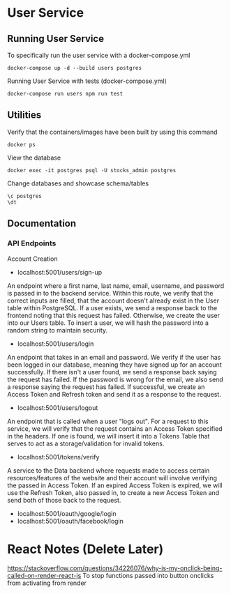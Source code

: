 # User Service

## Running User Service

To specifically run the user service with a docker-compose.yml
```
docker-compose up -d --build users postgres
```

Running User Service with tests (docker-compose.yml)
```
docker-compose run users npm run test
```

## Utilities
Verify that the containers/images have been built by using this command
```
docker ps 
```

View the database
```
docker exec -it postgres psql -U stocks_admin postgres
```

Change databases and showcase schema/tables
```
\c postgres
\dt
```

## Documentation

### API Endpoints

Account Creation

- localhost:5001/users/sign-up

An endpoint where a first name, last name, email, username, and password is passed in to the backend service. Within this route, we verify that the correct inputs are filled, that the account doesn't already exist in the User table within PostgreSQL. If a user exists, we send a response back to the frontend noting that this request has failed. Otherwise, we create the user into our Users table. To insert a user, we will hash the password into a random string to maintain security.

- localhost:5001/users/login

An endpoint that takes in an email and password. We verify if the user has been logged in our database, meaning they have signed up for an account successfully. If there isn't a user found, we send a response back saying the request has failed. If the password is wrong for the email, we also send a response saying the request has failed. If successful, we create an Access Token and Refresh token and send it as a response to the request.

- localhost:5001/users/logout

An endpoint that is called when a user "logs out". For a request to this service, we will verify that the request contains an Access Token specified in the headers. If one is found, we will insert it into a Tokens Table that serves to act as a storage/validation for invalid tokens.

- localhost:5001/tokens/verify

A service to the Data backend where requests made to access certain resources/features of the website and their account will involve verifying the passed in Access Token. If an expired Access Token is expired, we will use the Refresh Token, also passed in, to create a new Access Token and send both of those back to the request.

- localhost:5001/oauth/google/login
- localhost:5001/oauth/facebook/login

# React Notes (Delete Later)

https://stackoverflow.com/questions/34226076/why-is-my-onclick-being-called-on-render-react-js
To stop functions passed into button onclicks from activating from render